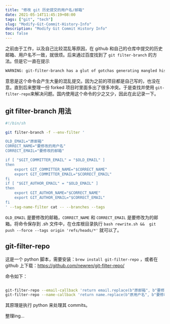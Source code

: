 ```yaml
---
title: "修改 git 历史提交的用户名/邮箱"
date: 2021-05-14T11:45:19+08:00
tags: ["git", "tech"]
slug: "Modify-Git-Commit-History-Info"
description: "Modify Git Commit History Info"
toc: false
---
```


之前由于工作，以及自己比较混乱等原因，在 github 和自己的仓库中提交的历史邮箱、用户名不一致，就很烦。后来通过百度找到了 `git filter-branch` 的方法。但是它一直在提示

```bash
WARNING: git-filter-branch has a glut of gotchas generating mangled history rewrites.  Hit Ctrl-C before proceeding to abort, then use an alternative filtering tool such as 'git filter-repo' (https://github.com/newren/git-filter-repo/) instead.  See the filter-branch manual page for more details; to squelch this warning, set FILTER_BRANCH_SQUELCH_WARNING=1.
```

意思是这个命令会产生大量的混乱提交。因为之前的项目都是自己写的，也没在意。直到后来整理一份 forked 项目时里面多出了很多冲突。于是查找并使用 `git-filter-repo`来解决问题。国内使用这个命令的少之又少，因此在此记录一下。

## git filter-branch 用法

```bash
#!/bin/sh

git filter-branch -f --env-filter '

OLD_EMAIL="原邮箱"
CORRECT_NAME="要修改的用户名"
CORRECT_EMAIL="要修改的邮箱"

if [ "$GIT_COMMITTER_EMAIL" = "$OLD_EMAIL" ]
then
    export GIT_COMMITTER_NAME="$CORRECT_NAME"
    export GIT_COMMITTER_EMAIL="$CORRECT_EMAIL"
fi
if [ "$GIT_AUTHOR_EMAIL" = "$OLD_EMAIL" ]
then
    export GIT_AUTHOR_NAME="$CORRECT_NAME"
    export GIT_AUTHOR_EMAIL="$CORRECT_EMAIL"
fi
' --tag-name-filter cat -- --branches --tags
```

`OLD_EMAIL` 是要修改的邮箱，`CORRECT_NAME` 和 `CORRECT_EMAIL` 是要修改为的邮箱。将命令保存到 .sh 文件中，在仓库根目录执行 `bash rewrite.sh &&  git push --force --tags origin 'refs/heads/*'` 就可以了。

## git-filter-repo

这是一个 python 脚本，需要安装：`brew install git-filter-repo` ，或者在 github 上下载：<https://github.com/newren/git-filter-repo/>

命令如下：

```bash

git-filter-repo --email-callback 'return email.replace(b"原邮箱", b"要修改的邮箱")' --force
git-filter-repo --name-callback 'return name.replace(b"原用户名", b"要修改的用户名")' --force

```

其原理是执行 python 来处理其 commits。

整理ing...
